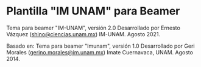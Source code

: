 # Plantilla "IM UNAM" para Beamer

Tema para beamer "IM-UNAM", versión 2.0
Desarrollado por Ernesto Vázquez (shino@ciencias.unam.mx)
IM-UNAM. Agosto 2021.

Basado en:
Tema para beamer "Imunam", versión 1.0
Desarrollado por Geri Morales (gerino.morales@im.unam.mx)
Imate Cuernavaca, UNAM. Agosto 2014.
